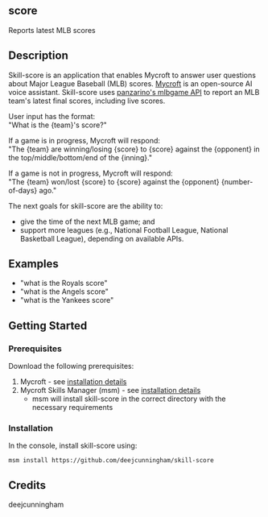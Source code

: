 ## score
Reports latest MLB scores

## Description 
Skill-score is an application that enables Mycroft to answer user questions about Major League Baseball (MLB) scores. [Mycroft](https://mycroft.ai) is an open-source AI voice assistant. Skill-score uses [panzarino's mlbgame API](https://github.com/panzarino/mlbgame) to report an MLB team's latest final scores, including live scores. 

User input has the format:
<br />"What is the {team}'s score?"

If a game is in progress, Mycroft will respond:
<br />"The {team} are winning/losing {score} to {score} against the {opponent} in the top/middle/bottom/end of the {inning}."

If a game is not in progress, Mycroft will respond:
<br />"The {team} won/lost {score} to {score} against the {opponent} {number-of-days} ago."

The next goals for skill-score are the ability to: 
* give the time of the next MLB game; and
* support more leagues (e.g., National Football League, National Basketball League), depending on available APIs.

## Examples 
* "what is the Royals score"
* "what is the Angels score"
* "what is the Yankees score"

## Getting Started

### Prerequisites
Download the following prerequisites:
1. Mycroft - see [installation details](https://mycroft.ai/get-mycroft/)
2. Mycroft Skills Manager (msm) - see [installation details](https://github.com/MycroftAI/mycroft-skills-manager)
    - msm will install skill-score in the correct directory with the necessary requirements

### Installation
In the console, install skill-score using:
~~~
msm install https://github.com/deejcunningham/skill-score
~~~


## Credits 
deejcunningham